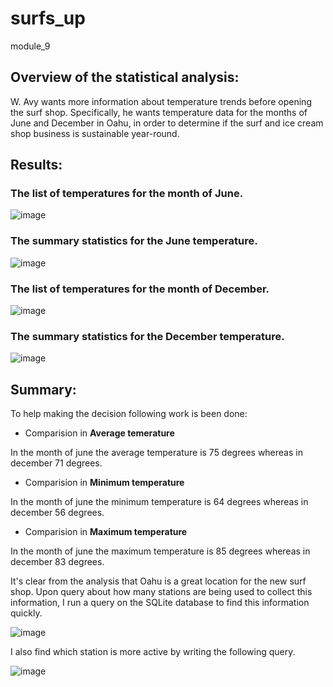 # surfs_up
module_9

## Overview of the statistical analysis:

W. Avy wants more information about temperature trends before opening the surf shop. Specifically, he wants temperature data for the months of June and December in Oahu, in order to determine if the surf and ice cream shop business is sustainable year-round.

## Results:

### The list of temperatures for the month of June.

![image](https://user-images.githubusercontent.com/105535250/184470259-a36f6e24-b98b-4376-993e-3f145aa305b6.png)

### The summary statistics for the June temperature.

![image](https://user-images.githubusercontent.com/105535250/184470306-f4f3de68-5c8b-4bb8-9761-8aabcb242ed2.png)

### The list of temperatures for the month of December.

![image](https://user-images.githubusercontent.com/105535250/184470367-7f5da101-120c-4537-b5d8-1bde89175c66.png)

### The summary statistics for the December temperature.

![image](https://user-images.githubusercontent.com/105535250/184470402-20dbca86-e53a-4327-a712-dca77b04fe01.png)

## Summary:

To help making the decision following work is been done:

* Comparision in **Average temerature** 

In the month of june the average temperature is 75 degrees whereas in december 71 degrees.

* Comparision in **Minimum temperature**

In the month of june the minimum temperature is 64 degrees whereas in december 56 degrees.

* Comparision in **Maximum temperature**

In the month of june the maximum temperature is 85 degrees whereas in december 83 degrees.

It's clear from the analysis that Oahu is a great location for the new surf shop. Upon query about how many stations are being used to collect this information, I run a query on the SQLite database to find this information quickly.

![image](https://user-images.githubusercontent.com/105535250/184471311-9851ca95-3f30-4d4c-a1e0-280d042050c4.png)

I also find which station is more active by writing the following query.

![image](https://user-images.githubusercontent.com/105535250/184471732-831fd5aa-a5e9-4c49-a371-586c7218aecb.png)



